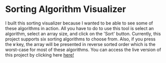 # Sorting Algorithm Visualizer

I built this sorting visualizer because I wanted to be able to see some of these algorithms in action. 
All you have to do to use this tool is select an algorithm, select an array size, and click on the 'Sort' button. 
Currently, this project supports six sorting algorithms to choose from. 
Also, if you press the `W` key, the array will be presented in reverse sorted order which is the worst-case for most of these algorithms.
You can access the live version of this project by clicking here [here!](https://rai96.github.io/sorting-visualizer/)

